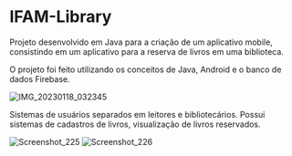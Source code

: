# IFAM-Library
Projeto desenvolvido em Java para a criação de um aplicativo mobile, consistindo em um aplicativo para a reserva de livros em uma biblioteca.

O projeto foi feito utilizando os conceitos de Java, Android e o banco de dados Firebase.

![IMG_20230118_032345](https://user-images.githubusercontent.com/102577086/213111307-f4fcf907-b465-4426-a546-5f5c15658d7d.jpg)

Sistemas de usuários separados em leitores e bibliotecários.
Possui sistemas de cadastros de livros, visualização de livros reservados.

![Screenshot_225](https://user-images.githubusercontent.com/102577086/213111983-df45af0a-96d0-44f2-b05a-ac922b4e735a.png) ![Screenshot_226](https://user-images.githubusercontent.com/102577086/213112190-1ba7e932-8f35-4f74-95e8-934fa43320ad.png)
